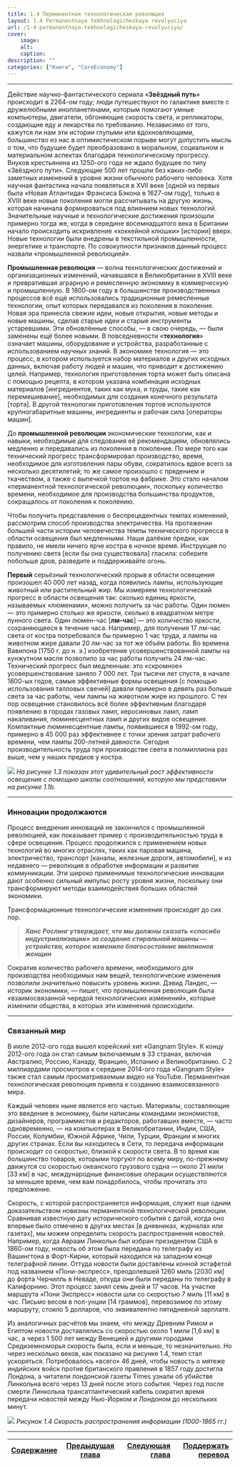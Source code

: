 ```yaml
---
title: 1.4 Перманентная технологическая революция
layout: 1.4 Permanentnaya tekhnologicheskaya revolyuciya
url: /1-4-permanentnaya-tekhnologicheskaya-revolyuciya/
cover:
    image: 
    alt: 
    caption: 
description: ""
categories: ["Книги", "CoreEconomy"]
---
```


-----

Действие научно-фантастического сериала «**Звёздный путь**» происходит в 2264-ом году; люди путешествуют по галактике вместе с дружелюбными инопланетянами, которым помогают умные компьютеры, двигатели, обгоняющие скорость света, и репликаторы, создающие еду и лекарства по требованию. Независимо от того, кажутся ли нам эти истории глупыми или вдохновляющими, большинство из нас в оптимистическом порыве могут допустить мысль о том, что будущее будет преобразовано в моральном, социальном и материальном аспектах благодаря технологическому прогрессу. Внуков крестьянина из 1250-ого года не ждало будущее по типу «Звёздного пути». Следующие 500 лет прошли без каких-либо заметных изменений в уровне жизни обычного рабочего человека. Хотя научная фантастика начала появляться в XVII веке [одной из первых была «Новая Атлантида» Фрэнсиса Бэкона в 1627-ом году], только в XVIII веке новые поколения могли рассчитывать на другую жизнь, которая начинала формироваться под влиянием новых технологий. Значительные научные и технологические достижения произошли примерно тогда же, когда в середине восемнадцатого века в Британии начало происходить искривление «хоккейной клюшки» [истории] вверх. Новые технологии были внедрены в текстильной промышленности, энергетике и транспорте. По совокупности признаков данный процесс назвали «промышленной революцией».

**Промышленная революция** — волна технологических достижений и организационных изменений, начавшаяся в Великобритании в XVIII веке и превратившая аграрную и ремесленную экономику в коммерческую и промышленную. В 1800-ом году в большинстве производственных процессов всё ещё использовались традиционные ремесленные технологии, опыт которых передавался из поколения в поколение. Новая эра принесла свежие идеи, новые открытия, новые методы и новые машины, сделав старые идеи и старые инструменты устаревшими. Эти обновлённые способы, — в свою очередь, — были заменены ещё более новыми. В повседневности «**технология**» означает машины, оборудование и устройства, разработанные с использованием научных знаний. В экономике технология — это процесс, в котором используется набор материалов и других исходных данных, включая работу людей и машин, что приводит к достижению целей. Например, технология приготовления торта может быть описана с помощью рецепта, в котором указана комбинация исходных материалов [ингредиентов, таких как мука, и труды, такие как перемешивание], необходимых для создания конечного результата [торта]. В другой технологии приготовления тортов используются крупногабаритные машины, ингредиенты и рабочая сила [операторы машин].

До **промышленной революции** экономические технологии, как и навыки, необходимые для следования её рекомендациям, обновлялись медленно и передавались из поколения в поколение. По мере того как технический прогресс трансформировал производство, время, необходимое для изготовления пары обуви, сократилось вдвое всего за несколько десятилетий; то же самое произошло с прядением и ткачеством, а также с выпечкой тортов на фабрике. Это стало началом «перманентной технологической революции», поскольку количество времени, необходимое для производства большинства продуктов, сокращалось от поколения к поколению. 

Чтобы получить представление о беспрецедентных темпах изменений, рассмотрим способ производства электричества. На протяжении большей части истории человечества темпы технического прогресса в области освещения был медленными. Наши далёкие предки, как правило, не имели ничего ярче костра в ночное время. Инструкция по получению света [если бы она существовала] гласила: соберите побольше дров, разведите и поддерживайте огонь. 

**Первый** серьёзный технологический прорыв в области освещения произошел 40 000 лет назад, когда появились лампы, использующие животный или растительный жир. Мы измеряем технологический прогресс в области освещения так: сколько единиц яркости, называемых «люменами», можно получить за час работы. Один люмен — это примерно столько же яркости, сколько в квадратном метре лунного света. Один люмен-час [**лм-час**] — это количество яркости, сохраняющееся в течение часа. Например, для получения 17 лм-час света от костра потребовался бы примерно 1 час труда, а лампы на животном жире давали 20 лм-час за тот же объём работы. Во времена Вавилона [1750 г. до н. э.] изобретение усовершенствованной лампы на кунжутном масле позволило за час работы получить 24 лм-час. Технический прогресс был медленным: это «скромное» усовершенствование заняло 7 000 лет. Три тысячи лет спустя, в начале 1800-ых годов, самые эффективные формы освещения [с помощью использования талловых свечей] давали примерно в девять раз больше света за час работы, чем лампы на животном жире из прошлого. С тех пор освещение становилось всё более эффективным благодаря появлению в городах газовых ламп, керосиновых ламп, ламп накаливания, люминесцентных ламп и других видов освещения. Компактные люминесцентные лампы, появившиеся в 1992-ом году, примерно в 45 000 раз эффективнее с точки зрения затрат рабочего времени, чем лампы 200-летней давности. Сегодня производительность труда при производстве света в полмиллиона раз выше, чем у наших предков у костра.

![](/img/books/micro-core/1-4-econ-1-3.jpg "")
*На рисунке 1.3 показан этот удивительный рост эффективности освещения с помощью шкалы соотношений, которую мы представили на рисунке 1.1b.*

-----

### <h3>Инновации продолжаются</h3>

Процесс внедрения инноваций не закончился с промышленной революцией, как показывает пример с производительностью труда в сфере освещения. Процесс продолжился с применением новых технологий во многих отраслях, таких как паровая машина, электричество, транспорт [каналы, железные дороги, автомобили], и из недавнего — революция в обработке информации и развитие коммуникации. Эти широко применимые технологические инновации дают особенно сильный импульс росту уровня жизни, поскольку они трансформируют методы взаимодействия больших областей экономики.

Трансформационные технологические изменения происходят до сих пор.

>***Ханс Рослинг утверждает, что мы должны сказать «спасибо индустриализации» за создание стиральной машины — устройства, которое изменило благосостояние миллионов женщин***


Сократив количество рабочего времени, необходимого для производства необходимых нам вещей, технологические изменения позволили значительно повысить уровень жизни. Дэвид Ландес, — историк экономики, — пишет, что промышленная революция была «взаимосвязанной чередой технологических изменений», которые изменили общества, в которых эти изменения происходили.

-----

### <h3>Связанный мир</h3>


В июле 2012-ого года вышел корейский хит «Gangnam Style». К концу 2012-ого года он стал самым включаемым в 33 странах, включая Австралию, Россию, Канаду, Францию, Испанию и Великобританию. С 2 миллиардами просмотров к середине 2014-ого года «Gangnam Style» также стал самым просматриваемым видео на YouTube. Перманентная технологическая революция привела к созданию взаимосвязанного мира.

Каждый человек ныне является его частью. Материалы, составляющие это введение в экономику, были написаны командами экономистов, дизайнеров, программистов и редакторов, работавших вместе, — часто одновременно, — на компьютерах в Великобритании, Индии, США, России, Колумбии, Южной Африке, Чили, Турции, Франции и многих других странах. Если вы находитесь в Сети, то передача информации происходит со скоростью, близкой к скорости света. В то время как большинство товаров, которыми торгуют по всему миру, по-прежнему движутся со скоростью океанского грузового судна — около 21 мили [33 км] в час, международные финансовые операции осуществляются за меньшее время, чем вам понадобилось, чтобы прочитать это предложение.

Скорость, с которой распространяется информация, служит еще одним доказательством новизны перманентной технологической революции. Сравнивая известную дату исторического события с датой, когда оно впервые было отмечено в других местах [в дневниках, журналах или газетах], мы можем определить скорость распространения новостей. Например, когда Авраам Линкольн был избран президентом США в 1860-ом году, новость об этом была передана по телеграфу из Вашингтона в Форт-Кирни, который находился на западном конце телеграфной линии. Оттуда новости были доставлены конной эстафетой под названием «Пони-экспресс», преодолевшей 1260 миль [2030 км] до форта Черчилль в Неваде, откуда они были переданы по телеграфу в Калифорнию. Этот процесс занял семь дней и 17 часов. На участке маршрута «Пони Экспресс» новости шли со скоростью 7 миль [11 км] в час. Письмо весом в пол-унции [14 граммов], перевозимое по этому маршруту, стоило 5 долларов, что эквивалентно пятидневной зарплате.

Из аналогичных расчётов мы знаем, что между Древним Римом и Египтом новости доставлялись со скоростью около 1 мили [1,6 км] в час, а через 1 500 лет между Венецией и другими городами Средиземноморья скорость была, если и меньше, то незначительно. Но через несколько веков, как показано на рисунке 1.4, темп стал ускоряться. Потребовалось «всего» 46 дней, чтобы новость о мятеже индийских войск против британского правления в 1857 году достигла Лондона, а читатели лондонской газеты Times узнали об убийстве Линкольна всего через 13 дней после этого события. Через год после смерти Линкольна трансатлантический кабель сократил время передачи новостей между Нью-Йорком и Лондоном до нескольких минут.

![](/img/books/micro-core/1-4-econ-1-4.png "")
*Рисунок 1.4 Скорость распространения информации (1000-1865 гг.)*

-----

|[Cодержание](/books/core/avtor-perevoda/#h3содержаниеh3)|[Предыдущая глава](/1-3-hokkejnaya-klyushka-istorii-rost-dohodov/) |[Следующая глава]()| [Поддержать перевод](/books/core/avtor-perevoda/#h3поддержать-перевод-звонкой-монетойh3)    |
|-------------------------------|:-----------------------------------:|------------------------------------------:|--------------------------------:|